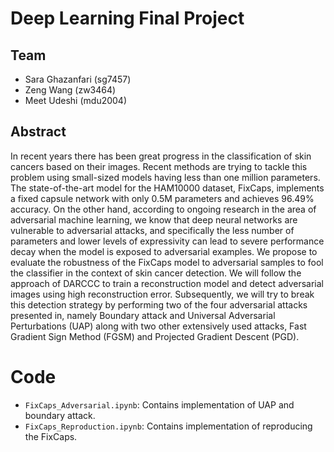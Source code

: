 # Deep Learning Final Project

## Team

 - Sara Ghazanfari (sg7457)
 - Zeng Wang (zw3464)
 - Meet Udeshi (mdu2004)

## Abstract

In recent years there has been great progress in the classification of skin cancers based on their images. Recent methods are trying to tackle this problem using small-sized models having less than one million parameters. The state-of-the-art model for the HAM10000 dataset, FixCaps, implements a fixed capsule network with only 0.5M parameters and achieves 96.49\% accuracy. On the other hand, according to ongoing research in the area of adversarial machine learning, we know that deep neural networks are vulnerable to adversarial attacks, and specifically the less number of parameters and lower levels of expressivity can lead to severe performance decay when the model is exposed to adversarial examples. We propose to evaluate the robustness of the FixCaps model to adversarial samples to fool the classifier in the context of skin cancer detection. We will follow the approach of DARCCC to train a reconstruction model and detect adversarial images using high reconstruction error. Subsequently, we will try to break this detection strategy by performing two of the four adversarial attacks presented in, namely Boundary attack and Universal Adversarial Perturbations (UAP) along with two other extensively used attacks, Fast Gradient Sign Method (FGSM) and Projected Gradient Descent (PGD).

# Code

 - `FixCaps_Adversarial.ipynb`: Contains implementation of UAP and boundary attack.
 - `FixCaps_Reproduction.ipynb`: Contains implementation of reproducing the FixCaps.
